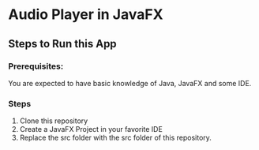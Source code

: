 # Audio Player in JavaFX

## Steps to Run this App

### Prerequisites:

You are expected to have basic knowledge of Java, JavaFX and some IDE.

### Steps

1. Clone this repository
2. Create a JavaFX Project in your favorite IDE
3. Replace the src folder with the src folder of this repository.
